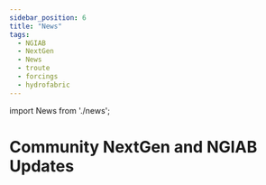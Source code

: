 ```yaml
---
sidebar_position: 6
title: "News"
tags:
  - NGIAB
  - NextGen
  - News
  - troute
  - forcings
  - hydrofabric
---
```

import News from './news';

# Community NextGen and NGIAB Updates

<News/>
